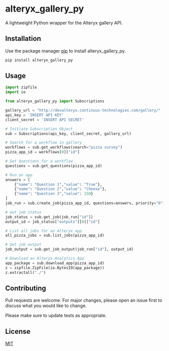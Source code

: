# alteryx_gallery_py

A lightweight Python wrapper for the Alteryx gallery API.

## Installation

Use the package manager [pip](https://pip.pypa.io/en/stable/) to install alteryx_gallery_py.

```bash
pip install alteryx_gallery_py
```

## Usage

```python
import zipfile
import io

from alteryx_gallery_py import Subscriptions

gallery_url = "http://devalteryx.continuus-technologies.com/gallery/"
api_key = 'INSERT API KEY'
client_secret = 'INSERT API SECRET'

# Initiate Subscription Object
sub = Subscriptions(api_key, client_secret, gallery_url)

# Search for a workflow in gallery
workflows = sub.get_workflows(search="pizza survey")
pizza_app_id = workflows[0]["id"]

# Get Questions for a workflow
questions = sub.get_questions(pizza_app_id)

# Run an app
answers = [
    {"name": "Question 1","value": "True"},
    {"name": "Question 2","value": "Cheese"},
    {"name": "Question 3","value": 150}
]
job_run = sub.create_job(pizza_app_id, questions=answers, priority="0")

# Get job status
job_status = sub.get_job(job_run["id"])
output_id = job_status["outputs"][0]["id"]

# List all jobs for an Alteryx app
all_pizza_jobs = sub.list_jobs(pizza_app_id)

# Get job output
job_output = sub.get_job_output(job_run["id"], output_id)

# Download an Alteryx Analytics App
app_package = sub.download_app(pizza_app_id)
z = zipfile.ZipFile(io.BytesIO(app_package))
z.extractall("./")
```

## Contributing
Pull requests are welcome. For major changes, please open an issue first to discuss what you would like to change.

Please make sure to update tests as appropriate.

## License
[MIT](https://choosealicense.com/licenses/mit/)
